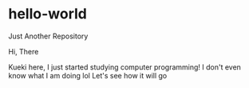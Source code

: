 # hello-world
Just Another Repository

Hi, There

Kueki here, I just started studying computer programming!
I don't even know what I am doing lol Let's see how it will go
